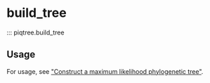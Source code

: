 # build_tree

::: piqtree.build_tree

## Usage

For usage, see ["Construct a maximum likelihood phylogenetic tree"](../../quickstart/construct_ml_tree.md).
